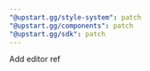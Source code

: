 ```yaml
---
"@upstart.gg/style-system": patch
"@upstart.gg/components": patch
"@upstart.gg/sdk": patch
---
```


Add editor ref
